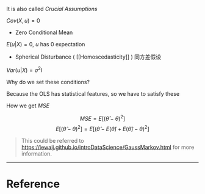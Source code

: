 It is also called *Crucial Assumptions*

$Cov(X,u)=0$

- Zero Conditional Mean

$E(u|X)=0$, $u$ has 0 expectation

- Spherical Disturbance ( [[Homoscedasticity]] ) 同方差假设

$Var(u|X)=\sigma ^2I$

Why do we set these conditions?

Because the OLS has statistical features, so we have to satisfy these

How we get $MSE$

$$
MSE = E[(\hat \theta - \theta)^2]
$$
$$
E[(\hat \theta - \theta)^2] = E[(\hat \theta -E(\hat \theta)+E(\hat \theta) - \theta)^2]
$$

> This could be referred to https://iewaij.github.io/introDataScience/GaussMarkov.html for more information.






---



# Reference 

